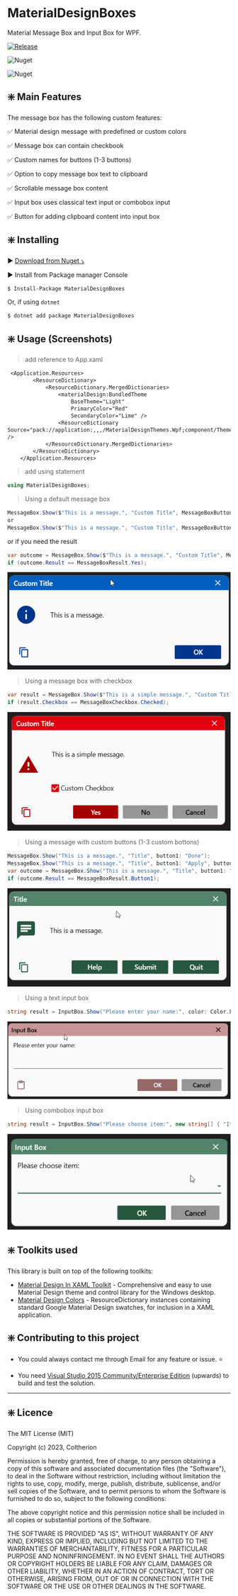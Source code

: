 ﻿# MaterialDesignBoxes

Material Message Box and Input Box for WPF.

[![Release](https://img.shields.io/github/release/Coltherion/MaterialDesignBoxes.svg)](https://github.com/Coltherion/MaterialDesignBoxes/releases/latest?style=for-the-badge)

![Nuget](https://img.shields.io/nuget/v/MaterialDesignBoxes)

![Nuget](https://img.shields.io/nuget/dt/MaterialDesignBoxes?label=nuget%20downloads)

## :sparkle: Main Features

The message box has the following custom features:

:white_check_mark: Material design message with predefined or custom colors 

:white_check_mark: Message box can contain checkbook

:white_check_mark: Custom names for buttons (1-3 buttons)

:white_check_mark: Option to copy message box text to clipboard 

:white_check_mark: Scrollable message box content

:white_check_mark: Input box uses classical text input or combobox input

:white_check_mark: Button for adding clipboard content into input box

## :sparkle: Installing

:arrow_forward: [Download from Nuget ⤵](https://www.nuget.org/packages/MaterialDesignBoxes/)

:arrow_forward: Install from Package manager Console

```sh
$ Install-Package MaterialDesignBoxes
```

Or, if using `dotnet`

```sh
$ dotnet add package MaterialDesignBoxes
```

## :sparkle: Usage (Screenshots)

> add reference to App.xaml

```xaml#
 <Application.Resources>
        <ResourceDictionary>
            <ResourceDictionary.MergedDictionaries>
                <materialDesign:BundledTheme
                    BaseTheme="Light"
                    PrimaryColor="Red"
                    SecondaryColor="Lime" />
                <ResourceDictionary Source="pack://application:,,,/MaterialDesignThemes.Wpf;component/Themes/MaterialDesignTheme.Defaults.xaml" />
            </ResourceDictionary.MergedDictionaries>
        </ResourceDictionary>
    </Application.Resources>
```

> add using statement

```c#
using MaterialDesignBoxes;
```

> Using a default message box

```c#
MessageBox.Show($"This is a message.", "Custom Title", MessageBoxButton.OkOnly, MessageBoxIcon.Information, BoxesThemeColor.Blue, MessageBoxFocus.Button1);
or
MessageBox.Show($"This is a message.", "Custom Title", MessageBoxButton.OkOnly, MessageBoxIcon.Information, Color.FromRgb(128, 0, 128), MessageBoxFocus.Button1);
```

or if you need the result

```c#
var outcome = MessageBox.Show($"This is a message.", "Custom Title", MessageBoxButton.YesNo, MessageBoxIcon.Question, BoxesThemeColor.Red, MessageBoxFocus.Button1);
if (outcome.Result == MessageBoxResult.Yes);
```

![Default Message](https://raw.githubusercontent.com/Coltherion/MaterialDesignBoxes/master/Screenshots/DefaultMessageBox.png)

> Using a message box with checkbox

```c#
var result = MessageBox.Show($"This is a simple message.", "Custom Title", MessageBoxButton.YesNoCancel, MessageBoxIcon.Warning, BoxesThemeColor.Red, MessageBoxFocus.Button1, checkBox: "Custom Checkbox");
if (result.Checkbox == MessageBoxCheckbox.Checked);
```

![Message box with checkbox](https://raw.githubusercontent.com/Coltherion/MaterialDesignBoxes/master/Screenshots/CheckboxMessageBox.png)

> Using a message with custom buttons (1-3 custom bottons)

```c#
MessageBox.Show("This is a message.", "Title", button1: "Done");
MessageBox.Show("This is a message.", "Title", button1: "Apply", button2: "Exit");
var outcome = MessageBox.Show("This is a message.", "Title", button1: "Help", button2: "Submit", button3: "Quit", MessageBoxIcon.Default, BoxesThemeColor.Green);
if (outcome.Result == MessageBoxResult.Button1);
```

![Message box with custom buttons](https://raw.githubusercontent.com/Coltherion/MaterialDesignBoxes/master/Screenshots/CustomButtonsMessageBox.png)

> Using a text input box

```c#
string result = InputBox.Show("Please enter your name:", color: Color.FromRgb(200, 150, 150));
```

![Text input box](https://raw.githubusercontent.com/Coltherion/MaterialDesignBoxes/master/Screenshots/TextInputBox.png)

> Using combobox input box

```c#
string result = InputBox.Show("Please choose item:", new string[] { "Item1", "Item2", "Item3" });
```

![Combobox input box](https://raw.githubusercontent.com/Coltherion/MaterialDesignBoxes/master/Screenshots/ComboboxInputBox.png)

## :sparkle: Toolkits used

This library is built on top of the following toolkits:

- [Material Design In XAML Toolkit](https://github.com/ButchersBoy/MaterialDesignInXamlToolkit) - Comprehensive and easy to use Material Design theme and control library for the Windows desktop.
- [Material Design Colors](https://github.com/MahApps/MahApps.Metro) - ResourceDictionary instances containing standard Google Material Design swatches, for inclusion in a XAML application. 

## :sparkle: Contributing to this project

- You could always contact me through Email for any feature or issue. :star:

- You need [Visual Studio 2015 Community/Enterprise Edition](https://www.visualstudio.com/) (upwards) to build and test the solution.

---

## :sparkle: Licence

The MIT License (MIT)

Copyright (c) 2023, Coltherion

Permission is hereby granted, free of charge, to any person obtaining a copy
of this software and associated documentation files (the "Software"), to deal
in the Software without restriction, including without limitation the rights
to use, copy, modify, merge, publish, distribute, sublicense, and/or sell
copies of the Software, and to permit persons to whom the Software is
furnished to do so, subject to the following conditions:

The above copyright notice and this permission notice shall be included in
all copies or substantial portions of the Software.

THE SOFTWARE IS PROVIDED "AS IS", WITHOUT WARRANTY OF ANY KIND, EXPRESS OR
IMPLIED, INCLUDING BUT NOT LIMITED TO THE WARRANTIES OF MERCHANTABILITY,
FITNESS FOR A PARTICULAR PURPOSE AND NONINFRINGEMENT. IN NO EVENT SHALL THE
AUTHORS OR COPYRIGHT HOLDERS BE LIABLE FOR ANY CLAIM, DAMAGES OR OTHER
LIABILITY, WHETHER IN AN ACTION OF CONTRACT, TORT OR OTHERWISE, ARISING FROM,
OUT OF OR IN CONNECTION WITH THE SOFTWARE OR THE USE OR OTHER DEALINGS IN
THE SOFTWARE.
